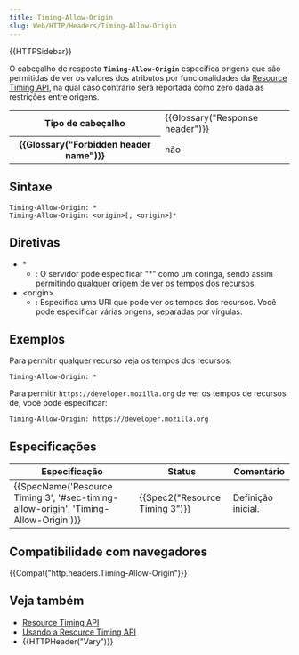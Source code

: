 ```yaml
---
title: Timing-Allow-Origin
slug: Web/HTTP/Headers/Timing-Allow-Origin
---
```

{{HTTPSidebar}}

O cabeçalho de resposta **`Timing-Allow-Origin`** especifica origens que são permitidas de ver os valores dos atributos por funcionalidades da [Resource Timing API](/pt-BR/docs/Web/API/Resource_Timing_API), na qual caso contrário será reportada como zero dada as restrições entre origens.

<table class="properties">
  <tbody>
    <tr>
      <th scope="row">Tipo de cabeçalho</th>
      <td>{{Glossary("Response header")}}</td>
    </tr>
    <tr>
      <th scope="row">{{Glossary("Forbidden header name")}}</th>
      <td>não</td>
    </tr>
  </tbody>
</table>

## Sintaxe

```
Timing-Allow-Origin: *
Timing-Allow-Origin: <origin>[, <origin>]*
```

## Diretivas

- \*
  - : O servidor pode especificar "\*" como um coringa, sendo assim permitindo qualquer origem de ver os tempos dos recursos.
- \<origin>
  - : Especifica uma URI que pode ver os tempos dos recursos. Você pode especificar várias origens, separadas por vírgulas.

## Exemplos

Para permitir qualquer recurso veja os tempos dos recursos:

```
Timing-Allow-Origin: *
```

Para permitir `https://developer.mozilla.org` de ver os tempos de recursos de, você pode especificar:

```
Timing-Allow-Origin: https://developer.mozilla.org
```

## Especificações

| Especificação                                                                                                    | Status                                   | Comentário         |
| ---------------------------------------------------------------------------------------------------------------- | ---------------------------------------- | ------------------ |
| {{SpecName('Resource Timing 3', '#sec-timing-allow-origin', 'Timing-Allow-Origin')}} | {{Spec2("Resource Timing 3")}} | Definição inicial. |

## Compatibilidade com navegadores

{{Compat("http.headers.Timing-Allow-Origin")}}

## Veja também

- [Resource Timing API](/pt-BR/docs/Web/API/Resource_Timing_API)
- [Usando a Resource Timing API](/pt-BR/docs/Web/API/Resource_Timing_API/Using_the_Resource_Timing_API)
- {{HTTPHeader("Vary")}}

